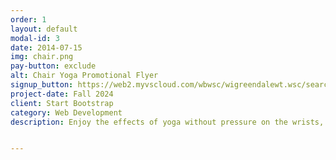 ```yaml
---
order: 1
layout: default
modal-id: 3
date: 2014-07-15
img: chair.png
pay-button: exclude
alt: Chair Yoga Promotional Flyer
signup_button: https://web2.myvscloud.com/wbwsc/wigreendalewt.wsc/search.html?Action=Start&SubAction=&_csrf_token=bO5W6Y6K1O684731253N2J4G5T64564R734T4F53520J084W5C46015M4S5G4U115J405968014Q6F6R6J0I5P4P6P6I705B4E4M4Y1B5M3M716H1I4Q4G6K5A095H5J4Z&keyword=simple+joy+yoga&keywordoption=Match+One&primarycode=&beginmonth=&endmonth=&subtype=&category=&age=&grade=&location=&instructor=&daysofweek=&dayoption=All&timeblock=&gender=&spotsavailable=&bydayonly=No&beginyear=&season=&display=Detail&module=AR&multiselectlist_value=&arwebsearch_buttonsearch=yes
project-date: Fall 2024
client: Start Bootstrap
category: Web Development
description: Enjoy the effects of yoga without pressure on the wrists, knees and back. If you are dealing with an injury, a chronic condition or simply do not like getting down on the floor, this is the class for you. Options will be given so all students can participate regardless of physical challenges. During the seven-week sessions, each class will include breathwork, stretching and meditation.  &#10;&#13; &#10;&#13; Online Registration begins &#10;&#13; &#10;&#13; September 7 (Greendale Residents), &#10;&#13; September 11 (Non-Residents) &#10;&#13; &#10;&#13; In-person/phone registration begins &#10;&#13; &#10;&#13; September 10 (Greendale Residents), &#10;&#13; September 11 (Non-Residents)


---
```

